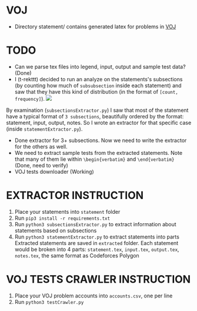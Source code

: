 # VOJ

- Directory statement/ contains generated latex for problems in [VOJ](https://vn.spoj.com/)

# TODO

- Can we parse tex files into legend, input, output and sample test data? (Done)
- I (t-rekttt) decided to run an analyze on the statements's subsections (by counting how much of `subsubsection` inside each statement) and saw that they have this kind of distribution (in the format of `[count, frequency]`). 
![](https://cdn.discordapp.com/attachments/663039190560145409/663331329915748385/unknown.png)

By examination (`subsectionsExtractor.py`) I saw that most of the statement have a typical format of `3 subsections`, beautifully ordered by the format: statement, input, output, notes. So I wrote an extractor for that specific case (inside `statementExtractor.py`).
- Done extractor for 3+ subsections. Now we need to write the extractor for the others as well.
- We need to extract sample tests from the extracted statements. Note that many of them lie within `\begin{verbatim}` and `\end{verbatim}` (Done, need to verify)
- VOJ tests downloader (Working)

# EXTRACTOR INSTRUCTION
1. Place your statements into `statement` folder
2. Run `pip3 install -r requirements.txt`
3. Run `python3 subsectionsExtractor.py` to extract information about statements based on subsections
4. Run `python3 statementExtractor.py` to extract statements into parts
Extracted statements are saved in `extracted` folder. Each statement would be broken into 4 parts: `statement.tex`, `input.tex`, `output.tex`, `notes.tex`, the same format as Codeforces Polygon

# VOJ TESTS CRAWLER INSTRUCTION
1. Place your VOJ problem accounts into `accounts.csv`, one per line
2. Run `python3 testCrawler.py`
